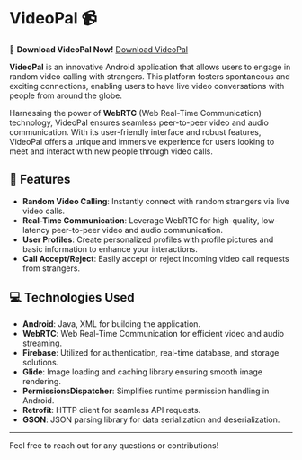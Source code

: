 # VideoPal 📹  

📲 **Download VideoPal Now!**
[Download VideoPal](https://drive.google.com/file/d/1wq7i0NQeeuGlbKwlqB0DGNGJBUucfZBH/view?usp=sharing)

**VideoPal** is an innovative Android application that allows users to engage in random video calling with strangers. This platform fosters spontaneous and exciting connections, enabling users to have live video conversations with people from around the globe.

Harnessing the power of **WebRTC** (Web Real-Time Communication) technology, VideoPal ensures seamless peer-to-peer video and audio communication. With its user-friendly interface and robust features, VideoPal offers a unique and immersive experience for users looking to meet and interact with new people through video calls.

## 🌟 Features

- **Random Video Calling**: Instantly connect with random strangers via live video calls.
- **Real-Time Communication**: Leverage WebRTC for high-quality, low-latency peer-to-peer video and audio communication.
- **User Profiles**: Create personalized profiles with profile pictures and basic information to enhance your interactions.
- **Call Accept/Reject**: Easily accept or reject incoming video call requests from strangers.

## 💻 Technologies Used

- **Android**: Java, XML for building the application.
- **WebRTC**: Web Real-Time Communication for efficient video and audio streaming.
- **Firebase**: Utilized for authentication, real-time database, and storage solutions.
- **Glide**: Image loading and caching library ensuring smooth image rendering.
- **PermissionsDispatcher**: Simplifies runtime permission handling in Android.
- **Retrofit**: HTTP client for seamless API requests.
- **GSON**: JSON parsing library for data serialization and deserialization.

---

Feel free to reach out for any questions or contributions!
